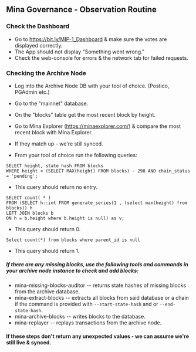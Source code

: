 ## Mina Governance - Observation Routine

### Check the Dashboard
- Go to https://bit.ly/MIP-1_Dashboard & make sure the votes are displayed correctly.
- The App should not display "Something went wrong."
- Check the web-console for errors & the network tab for failed requests.

### Checking the Archive Node
- Log into the Archive Node DB with your tool of choice. (Postico, PGAdmin etc.)
- Go to the "mainnet" database.
- On the "blocks" table get the most recent block by height.
- Go to Mina Explorer (https://minaexplorer.com/) & compare the most recent block with Mina Explorer.
- If they match up - we're still synced.

- From your tool of choice run the following queries:

```
SELECT height, state_hash FROM blocks
WHERE height < (SELECT MAX(height) FROM blocks) - 290 AND chain_status = 'pending';
```
- This query should return no entry.

```
SELECT count( * )
FROM (SELECT h::int FROM generate_series(1 , (select max(height) from blocks)) h
LEFT JOIN blocks b
ON h = b.height where b.height is null) as v;
```

- This query should return 0.

```
Select count(*) from blocks where parent_id is null
```

- This query should return 1.

##### If there are any missing blocks, use the following tools and commands in your archive node instance to check and add blocks:
- mina-missing-blocks-auditor -- returns state hashes of missing blocks from the archive database.
- mina-extract-blocks -- extracts all blocks from said database or a chain if the command is provided with `--start-state-hash` and or `--end-state-hash`.
- mina-archive-blocks -- writes blocks to the database.
- mina-replayer -- replays transactions from the archive node.

#### If these steps don't return any unexpected values - we can assume we're still live & synced.

